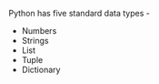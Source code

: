 Python has five standard data types -
   - Numbers
   - Strings
   - List
   - Tuple
   - Dictionary
